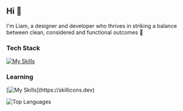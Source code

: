 ## Hi 👋 

I'm Liam, a designer and developer who thrives in striking a balance <br> between clean, considered and functional outcomes  🌱

### Tech Stack 
[![My Skills](https://skillicons.dev/icons?i=html,css,js,nodejs,express,react,tailwind)](https://skillicons.dev)

### Learning 
[![My Skills](https://skillicons.dev/icons?i=nextjs,ts,docker,)](https://skillicons.dev)

![Top Languages](https://github-readme-stats.vercel.app/api/top-langs/?username=liammelkersson&layout=compact&theme=dark&border_color=transparent)

